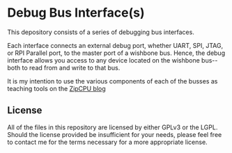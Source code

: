 # Debug Bus Interface(s)

This depository consists of a series of debugging bus interfaces.

Each interface connects an external debug port, whether UART, SPI, JTAG, or
RPI Parallel port, to the master port of a wishbone
bus.  Hence, the debug interface allows you access to any device located on
the wishbone bus--both to read from and write to that bus.

It is my intention to use the various components of each of the busses as
teaching tools on the [ZipCPU blog](http://zipcpu.com)

## License

All of the files in this repository are licensed by either GPLv3 or the LGPL.
Should the license provided be insufficient for your needs, please feel free
to contact me for the terms necessary for a more appropriate license.


